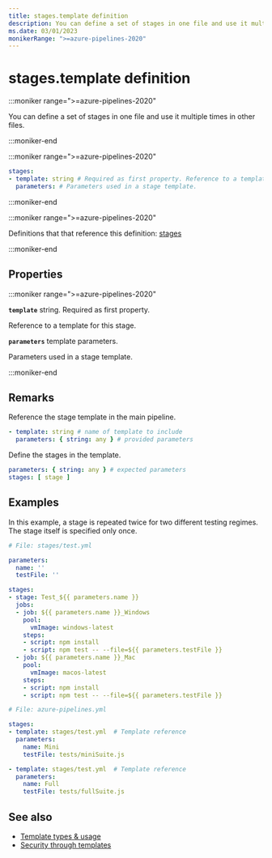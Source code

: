 ```yaml
---
title: stages.template definition
description: You can define a set of stages in one file and use it multiple times in other files.
ms.date: 03/01/2023
monikerRange: ">=azure-pipelines-2020"
---
```


# stages.template definition

<!-- :::description::: -->
:::moniker range=">=azure-pipelines-2020"

<!-- :::editable-content name="description"::: -->
You can define a set of stages in one file and use it multiple times in other files.
<!-- :::editable-content-end::: -->

:::moniker-end
<!-- :::description-end::: -->

<!-- :::syntax::: -->
:::moniker range=">=azure-pipelines-2020"

```yaml
stages:
- template: string # Required as first property. Reference to a template for this stage.
  parameters: # Parameters used in a stage template.
```

:::moniker-end
<!-- :::syntax-end::: -->

<!-- :::parents::: -->
:::moniker range=">=azure-pipelines-2020"

Definitions that that reference this definition: [stages](stages.md)

:::moniker-end
<!-- :::parents-end::: -->

## Properties

<!-- :::properties::: -->
:::moniker range=">=azure-pipelines-2020"

<!-- :::item name="template"::: -->
**`template`** string. Required as first property.<br>
<!-- :::editable-content name="propDescription"::: -->
Reference to a template for this stage.
<!-- :::editable-content-end::: -->
<!-- :::item-end::: -->
<!-- :::item name="parameters"::: -->
**`parameters`** template parameters.<br>
<!-- :::editable-content name="propDescription"::: -->
Parameters used in a stage template.
<!-- :::editable-content-end::: -->
<!-- :::item-end::: -->

:::moniker-end
<!-- :::properties-end::: -->

<!-- :::remarks::: -->
<!-- :::editable-content name="remarks"::: -->
## Remarks

Reference the stage template in the main pipeline.

```yaml
- template: string # name of template to include
  parameters: { string: any } # provided parameters
```

Define the stages in the template.

```yaml
parameters: { string: any } # expected parameters
stages: [ stage ]
```
<!-- :::editable-content-end::: -->
<!-- :::remarks-end::: -->

<!-- :::examples::: -->
<!-- :::editable-content name="examples"::: -->
## Examples

In this example, a stage is repeated twice for two different testing regimes.
The stage itself is specified only once.

```yaml
# File: stages/test.yml

parameters:
  name: ''
  testFile: ''

stages:
- stage: Test_${{ parameters.name }}
  jobs:
  - job: ${{ parameters.name }}_Windows
    pool:
      vmImage: windows-latest
    steps:
    - script: npm install
    - script: npm test -- --file=${{ parameters.testFile }}
  - job: ${{ parameters.name }}_Mac
    pool:
      vmImage: macos-latest
    steps:
    - script: npm install
    - script: npm test -- --file=${{ parameters.testFile }}
```

```yaml
# File: azure-pipelines.yml

stages:
- template: stages/test.yml  # Template reference
  parameters:
    name: Mini
    testFile: tests/miniSuite.js

- template: stages/test.yml  # Template reference
  parameters:
    name: Full
    testFile: tests/fullSuite.js
```
<!-- :::editable-content-end::: -->
<!-- :::examples-end::: -->

<!-- :::see-also::: -->
<!-- :::editable-content name="seeAlso"::: -->
## See also

- [Template types & usage](/azure/devops/pipelines/process/templates)
- [Security through templates](/azure/devops/pipelines/security/templates)
<!-- :::editable-content-end::: -->
<!-- :::see-also-end::: -->